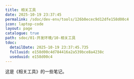 ```yaml
---
title: 相关工具
date: 2025-10-19 23:37:45
permalink: /sdoc/dev-env/tools/126b0ecec9d12dfe158d00c4
icon: laptop-code
layout: page
catalogue: true
path: sdoc/01-开发环境/10-相关工具
tdoc:
  detailDate: 2025-10-19 23:37:45.735
  fulluuid: e158d00c4d784416a2a539bce8a4238c
  useduuid: e158d00c4
---
```


这是《相关工具》的一些笔记。
